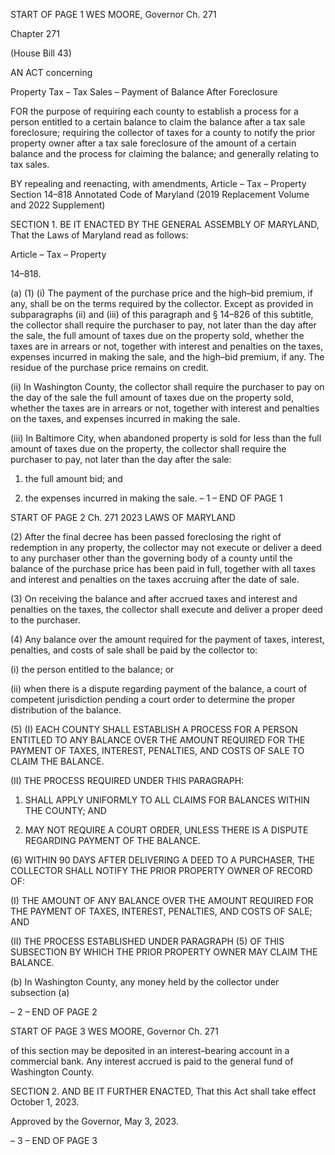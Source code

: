 START OF PAGE 1
WES MOORE, Governor Ch. 271

Chapter 271

(House Bill 43)

AN ACT concerning

Property Tax – Tax Sales – Payment of Balance After Foreclosure

FOR the purpose of requiring each county to establish a process for a person entitled to a
certain balance to claim the balance after a tax sale foreclosure; requiring the
collector of taxes for a county to notify the prior property owner after a tax sale
foreclosure of the amount of a certain balance and the process for claiming the
balance; and generally relating to tax sales.

BY repealing and reenacting, with amendments,
Article – Tax – Property
Section 14–818
Annotated Code of Maryland
(2019 Replacement Volume and 2022 Supplement)

SECTION 1. BE IT ENACTED BY THE GENERAL ASSEMBLY OF MARYLAND,
That the Laws of Maryland read as follows:

Article – Tax – Property

14–818.

(a) (1) (i) The payment of the purchase price and the high–bid premium, if
any, shall be on the terms required by the collector. Except as provided in subparagraphs
(ii) and (iii) of this paragraph and § 14–826 of this subtitle, the collector shall require the
purchaser to pay, not later than the day after the sale, the full amount of taxes due on the
property sold, whether the taxes are in arrears or not, together with interest and penalties
on the taxes, expenses incurred in making the sale, and the high–bid premium, if any. The
residue of the purchase price remains on credit.

(ii) In Washington County, the collector shall require the purchaser
to pay on the day of the sale the full amount of taxes due on the property sold, whether the
taxes are in arrears or not, together with interest and penalties on the taxes, and expenses
incurred in making the sale.

(iii) In Baltimore City, when abandoned property is sold for less than
the full amount of taxes due on the property, the collector shall require the purchaser to
pay, not later than the day after the sale:

1. the full amount bid; and

2. the expenses incurred in making the sale.
– 1 –
END OF PAGE 1

START OF PAGE 2
Ch. 271 2023 LAWS OF MARYLAND

(2) After the final decree has been passed foreclosing the right of
redemption in any property, the collector may not execute or deliver a deed to any purchaser
other than the governing body of a county until the balance of the purchase price has been
paid in full, together with all taxes and interest and penalties on the taxes accruing after
the date of sale.

(3) On receiving the balance and after accrued taxes and interest and
penalties on the taxes, the collector shall execute and deliver a proper deed to the
purchaser.

(4) Any balance over the amount required for the payment of taxes,
interest, penalties, and costs of sale shall be paid by the collector to:

(i) the person entitled to the balance; or

(ii) when there is a dispute regarding payment of the balance, a court
of competent jurisdiction pending a court order to determine the proper distribution of the
balance.

(5) (I) EACH COUNTY SHALL ESTABLISH A PROCESS FOR A PERSON
ENTITLED TO ANY BALANCE OVER THE AMOUNT REQUIRED FOR THE PAYMENT OF
TAXES, INTEREST, PENALTIES, AND COSTS OF SALE TO CLAIM THE BALANCE.

(II) THE PROCESS REQUIRED UNDER THIS PARAGRAPH:

1. SHALL APPLY UNIFORMLY TO ALL CLAIMS FOR
BALANCES WITHIN THE COUNTY; AND

2. MAY NOT REQUIRE A COURT ORDER, UNLESS THERE
IS A DISPUTE REGARDING PAYMENT OF THE BALANCE.

(6) WITHIN 90 DAYS AFTER DELIVERING A DEED TO A PURCHASER,
THE COLLECTOR SHALL NOTIFY THE PRIOR PROPERTY OWNER OF RECORD OF:

(I) THE AMOUNT OF ANY BALANCE OVER THE AMOUNT
REQUIRED FOR THE PAYMENT OF TAXES, INTEREST, PENALTIES, AND COSTS OF
SALE; AND

(II) THE PROCESS ESTABLISHED UNDER PARAGRAPH (5) OF
THIS SUBSECTION BY WHICH THE PRIOR PROPERTY OWNER MAY CLAIM THE
BALANCE.

(b) In Washington County, any money held by the collector under subsection (a)

– 2 –
END OF PAGE 2

START OF PAGE 3
WES MOORE, Governor Ch. 271

of this section may be deposited in an interest–bearing account in a commercial bank. Any
interest accrued is paid to the general fund of Washington County.

SECTION 2. AND BE IT FURTHER ENACTED, That this Act shall take effect
October 1, 2023.

Approved by the Governor, May 3, 2023.

– 3 –
END OF PAGE 3